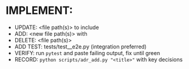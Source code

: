 # IMPLEMENT: <feature-name>
- UPDATE: <file path(s)> to include <specific change>
- ADD: <new file path(s)> with <purpose>
- DELETE: <file path(s)>
- ADD TEST: tests/test_<feature>_e2e.py (integration preferred)
- VERIFY: run `pytest` and paste failing output, fix until green
- RECORD: `python scripts/adr_add.py "<title>"` with key decisions

